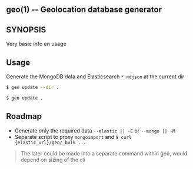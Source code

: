 ## geo(1) -- Geolocation database generator

## SYNOPSIS

Very basic info on usage

## Usage

Generate the MongoDB data and Elasticsearch `*.ndjson` at the current dir

```bash
$ geo update --dir .

$ geo update .
```

## Roadmap

- Generate only the required data `--elastic || -E` or `--mongo || -M`
- Separate script to proxy `mongoimport` and `$ curl {elastic_url}/geo/_bulk ...`

> The later could be made into a separate command within geo, would depend on sizing of the cli
